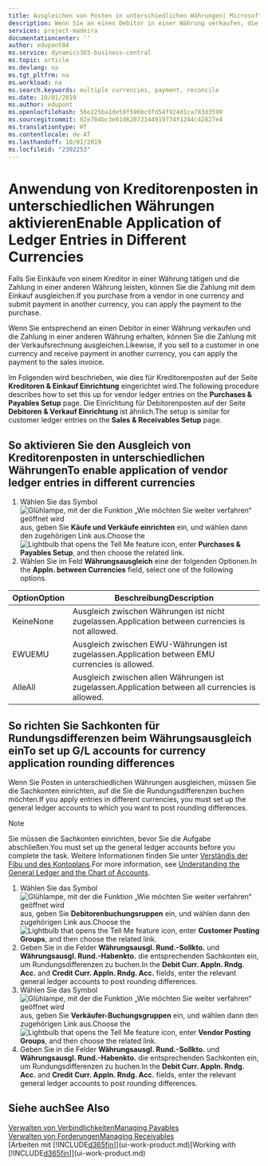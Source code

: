 ```yaml
---
title: Ausgleichen von Posten in unterschiedlichen Währungen| Microsoft Docs
description: Wenn Sie an einen Debitor in einer Währung verkaufen, die Zahlung jedoch in einer anderen Währung erfolgt, kann die Rechnung mit der Zahlung ausgeglichen werden.
services: project-madeira
documentationcenter: ''
author: edupont04
ms.service: dynamics365-business-central
ms.topic: article
ms.devlang: na
ms.tgt_pltfrm: na
ms.workload: na
ms.search.keywords: multiple currencies, payment, reconcile
ms.date: 10/01/2019
ms.author: edupont
ms.openlocfilehash: 56e225ba1de59f596bc9fd54f924d1ca783d3599
ms.sourcegitcommit: 02e704bc3e01d62072144919774f1244c42827e4
ms.translationtype: HT
ms.contentlocale: de-AT
ms.lasthandoff: 10/01/2019
ms.locfileid: "2302253"
---
```

# <a name="enable-application-of-ledger-entries-in-different-currencies"></a><span data-ttu-id="d153a-103">Anwendung von Kreditorenposten in unterschiedlichen Währungen aktivieren</span><span class="sxs-lookup"><span data-stu-id="d153a-103">Enable Application of Ledger Entries in Different Currencies</span></span>
<span data-ttu-id="d153a-104">Falls Sie Einkäufe von einem Kreditor in einer Währung tätigen und die Zahlung in einer anderen Währung leisten, können Sie die Zahlung mit dem Einkauf ausgleichen.</span><span class="sxs-lookup"><span data-stu-id="d153a-104">If you purchase from a vendor in one currency and submit payment in another currency, you can apply the payment to the purchase.</span></span>

<span data-ttu-id="d153a-105">Wenn Sie entsprechend an einen Debitor in einer Währung verkaufen und die Zahlung in einer anderen Währung erhalten, können Sie die Zahlung mit der Verkaufsrechnung ausgleichen.</span><span class="sxs-lookup"><span data-stu-id="d153a-105">Likewise, if you sell to a customer in one currency and receive payment in another currency, you can apply the payment to the sales invoice.</span></span>

<span data-ttu-id="d153a-106">Im Folgenden wird beschrieben, wie dies für Kreditorenposten auf der Seite **Kreditoren & Einkauf Einrichtung** eingerichtet wird.</span><span class="sxs-lookup"><span data-stu-id="d153a-106">The following procedure describes how to set this up for vendor ledger entries on the **Purchases & Payables Setup** page.</span></span> <span data-ttu-id="d153a-107">Die Einrichtung für Debitorenposten auf der Seite **Debitoren & Verkauf Einrichtung** ist ähnlich.</span><span class="sxs-lookup"><span data-stu-id="d153a-107">The setup is similar for customer ledger entries on the **Sales & Receivables Setup** page.</span></span>

## <a name="to-enable-application-of-vendor-ledger-entries-in-different-currencies"></a><span data-ttu-id="d153a-108">So aktivieren Sie den Ausgleich von Kreditorenposten in unterschiedlichen Währungen</span><span class="sxs-lookup"><span data-stu-id="d153a-108">To enable application of vendor ledger entries in different currencies</span></span>
1. <span data-ttu-id="d153a-109">Wählen Sie das Symbol ![Glühlampe, mit der die Funktion „Wie möchten Sie weiter verfahren“ geöffnet wird](media/ui-search/search_small.png "Wie möchten Sie weiter verfahren?") aus, geben Sie **Käufe und Verkäufe einrichten** ein, und wählen dann den zugehörigen Link aus.</span><span class="sxs-lookup"><span data-stu-id="d153a-109">Choose the ![Lightbulb that opens the Tell Me feature](media/ui-search/search_small.png "Tell me what you want to do") icon, enter **Purchases & Payables Setup**, and then choose the related link.</span></span>
2. <span data-ttu-id="d153a-110">Wählen Sie im Feld **Währungsausgleich** eine der folgenden Optionen.</span><span class="sxs-lookup"><span data-stu-id="d153a-110">In the **Appln. between Currencies** field, select one of the following options.</span></span>

| <span data-ttu-id="d153a-111">Option</span><span class="sxs-lookup"><span data-stu-id="d153a-111">Option</span></span> | <span data-ttu-id="d153a-112">Beschreibung</span><span class="sxs-lookup"><span data-stu-id="d153a-112">Description</span></span> |
| --- | --- |
| <span data-ttu-id="d153a-113">Keine</span><span class="sxs-lookup"><span data-stu-id="d153a-113">None</span></span> |<span data-ttu-id="d153a-114">Ausgleich zwischen Währungen ist nicht zugelassen.</span><span class="sxs-lookup"><span data-stu-id="d153a-114">Application between currencies is not allowed.</span></span> |
| <span data-ttu-id="d153a-115">EWU</span><span class="sxs-lookup"><span data-stu-id="d153a-115">EMU</span></span> |<span data-ttu-id="d153a-116">Ausgleich zwischen EWU-Währungen ist zugelassen.</span><span class="sxs-lookup"><span data-stu-id="d153a-116">Application between EMU currencies is allowed.</span></span> |
| <span data-ttu-id="d153a-117">Alle</span><span class="sxs-lookup"><span data-stu-id="d153a-117">All</span></span> |<span data-ttu-id="d153a-118">Ausgleich zwischen allen Währungen ist zugelassen.</span><span class="sxs-lookup"><span data-stu-id="d153a-118">Application between all currencies is allowed.</span></span> |

## <a name="to-set-up-gl-accounts-for-currency-application-rounding-differences"></a><span data-ttu-id="d153a-119">So richten Sie Sachkonten für Rundungsdifferenzen beim Währungsausgleich ein</span><span class="sxs-lookup"><span data-stu-id="d153a-119">To set up G/L accounts for currency application rounding differences</span></span>  
<span data-ttu-id="d153a-120">Wenn Sie Posten in unterschiedlichen Währungen ausgleichen, müssen Sie die Sachkonten einrichten, auf die Sie die Rundungsdifferenzen buchen möchten.</span><span class="sxs-lookup"><span data-stu-id="d153a-120">If you apply entries in different currencies, you must set up the general ledger accounts to which you want to post rounding differences.</span></span>  

> [!NOTE]  
>  <span data-ttu-id="d153a-121">Sie müssen die Sachkonten einrichten, bevor Sie die Aufgabe abschließen.</span><span class="sxs-lookup"><span data-stu-id="d153a-121">You must set up the general ledger accounts before you complete the task.</span></span> <span data-ttu-id="d153a-122">Weitere Informationen finden Sie unter [Verständis der Fibu und des Kontoplans](finance-general-ledger.md).</span><span class="sxs-lookup"><span data-stu-id="d153a-122">For more information, see [Understanding the General Ledger and the Chart of Accounts](finance-general-ledger.md).</span></span>

1. <span data-ttu-id="d153a-123">Wählen Sie das Symbol ![Glühlampe, mit der die Funktion „Wie möchten Sie weiter verfahren“ geöffnet wird](media/ui-search/search_small.png "Wie möchten Sie weiter verfahren?") aus, geben Sie **Debitorenbuchungsruppen** ein, und wählen dann den zugehörigen Link aus.</span><span class="sxs-lookup"><span data-stu-id="d153a-123">Choose the ![Lightbulb that opens the Tell Me feature](media/ui-search/search_small.png "Tell me what you want to do") icon, enter **Customer Posting Groups**, and then choose the related link.</span></span>  
2. <span data-ttu-id="d153a-124">Geben Sie in die Felder **Währungsausgl. Rund.-Sollkto.** und **Währungsausgl. Rund.-Habenkto.** die entsprechenden Sachkonten ein, um Rundungsdifferenzen zu buchen.</span><span class="sxs-lookup"><span data-stu-id="d153a-124">In the **Debit Curr. Appln. Rndg. Acc.** and **Credit Curr. Appln. Rndg. Acc.** fields, enter the relevant general ledger accounts to post rounding differences.</span></span>  
3. <span data-ttu-id="d153a-125">Wählen Sie das Symbol ![Glühlampe, mit der die Funktion „Wie möchten Sie weiter verfahren“ geöffnet wird](media/ui-search/search_small.png "Wie möchten Sie weiter verfahren?") aus, geben Sie **Verkäufer-Buchungsgruppen** ein, und wählen dann den zugehörigen Link aus.</span><span class="sxs-lookup"><span data-stu-id="d153a-125">Choose the ![Lightbulb that opens the Tell Me feature](media/ui-search/search_small.png "Tell me what you want to do") icon, enter **Vendor Posting Groups**, and then choose the related link.</span></span>  
4. <span data-ttu-id="d153a-126">Geben Sie in die Felder **Währungsausgl. Rund.-Sollkto.** und **Währungsausgl. Rund.-Habenkto.** die entsprechenden Sachkonten ein, um Rundungsdifferenzen zu buchen.</span><span class="sxs-lookup"><span data-stu-id="d153a-126">In the **Debit Curr. Appln. Rndg. Acc.** and **Credit Curr. Appln. Rndg. Acc.** fields, enter the relevant general ledger accounts to post rounding differences.</span></span>  

## <a name="see-also"></a><span data-ttu-id="d153a-127">Siehe auch</span><span class="sxs-lookup"><span data-stu-id="d153a-127">See Also</span></span>
[<span data-ttu-id="d153a-128">Verwalten von Verbindlichkeiten</span><span class="sxs-lookup"><span data-stu-id="d153a-128">Managing Payables</span></span>](payables-manage-payables.md)  
[<span data-ttu-id="d153a-129">Verwalten von Forderungen</span><span class="sxs-lookup"><span data-stu-id="d153a-129">Managing Receivables</span></span>](receivables-manage-receivables.md)  
<span data-ttu-id="d153a-130">[Arbeiten mit [!INCLUDE[d365fin](includes/d365fin_md.md)]](ui-work-product.md)</span><span class="sxs-lookup"><span data-stu-id="d153a-130">[Working with [!INCLUDE[d365fin](includes/d365fin_md.md)]](ui-work-product.md)</span></span>
